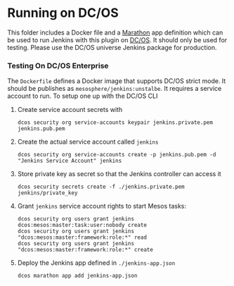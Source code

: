 # Running on DC/OS

This folder includes a Docker file and a [Marathon](https://mesosphere.github.io/marathon/) app 
definition which can be used to run Jenkins with this plugin on [DC/OS](https://dcos.io/). It should
only be used for testing. Please use the DC/OS universe Jenkins package for production. 

### Testing On DC/OS Enterprise

The `Dockerfile` defines a Docker image that supports DC/OS strict mode. It should be publishes as
`mesosphere/jenkins:unstalbe`. It requires a service account to run. To setup one up with the DC/OS CLI

1. Create service account secrets with
   ```
   dcos security org service-accounts keypair jenkins.private.pem jenkins.pub.pem
   ```
2. Create the actual service account called `jenkins`
   ```
   dcos security org service-accounts create -p jenkins.pub.pem -d "Jenkins Service Account" jenkins 
   ```
3. Store private key as secret so that the Jenkins controller can access it
   ```
   dcos security secrets create -f ./jenkins.private.pem jenkins/private_key
   ```
4. Grant `jenkins` service account rights to start Mesos tasks:
   ```
   dcos security org users grant jenkins dcos:mesos:master:task:user:nobody create
   dcos security org users grant jenkins "dcos:mesos:master:framework:role:*" read
   dcos security org users grant jenkins "dcos:mesos:master:framework:role:*" create
   ```
5. Deploy the Jenkins app defined in `./jenkins-app.json`
   ```
   dcos marathon app add jenkins-app.json
   ```

